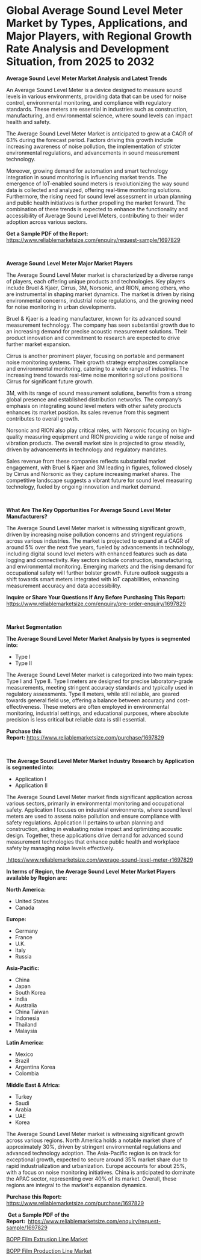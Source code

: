 <p><h1>Global Average Sound Level Meter Market by Types, Applications, and Major Players, with Regional Growth Rate Analysis and Development Situation, from 2025 to 2032</h1></p><p><strong>Average Sound Level Meter Market Analysis and Latest Trends</strong></p>
<p><p>An Average Sound Level Meter is a device designed to measure sound levels in various environments, providing data that can be used for noise control, environmental monitoring, and compliance with regulatory standards. These meters are essential in industries such as construction, manufacturing, and environmental science, where sound levels can impact health and safety.</p><p>The Average Sound Level Meter Market is anticipated to grow at a CAGR of 6.1% during the forecast period. Factors driving this growth include increasing awareness of noise pollution, the implementation of stricter environmental regulations, and advancements in sound measurement technology. </p><p>Moreover, growing demand for automation and smart technology integration in sound monitoring is influencing market trends. The emergence of IoT-enabled sound meters is revolutionizing the way sound data is collected and analyzed, offering real-time monitoring solutions. Furthermore, the rising need for sound level assessment in urban planning and public health initiatives is further propelling the market forward. The combination of these trends is expected to enhance the functionality and accessibility of Average Sound Level Meters, contributing to their wider adoption across various sectors.</p></p>
<p><strong>Get a Sample PDF of the Report:&nbsp;</strong> <a href="https://www.reliablemarketsize.com/enquiry/request-sample/1697829?utm_campaign=1901&utm_medium=2&utm_source=Github&utm_content=ia&utm_term=24032025&utm_id=average-sound-level-meter">https://www.reliablemarketsize.com/enquiry/request-sample/1697829</a></p>
<p>&nbsp;</p>
<p><strong>Average Sound Level Meter Major Market Players</strong></p>
<p><p>The Average Sound Level Meter market is characterized by a diverse range of players, each offering unique products and technologies. Key players include Bruel & Kjaer, Cirrus, 3M, Norsonic, and RION, among others, who are instrumental in shaping market dynamics. The market is driven by rising environmental concerns, industrial noise regulations, and the growing need for noise monitoring in urban developments.</p><p>Bruel & Kjaer is a leading manufacturer, known for its advanced sound measurement technology. The company has seen substantial growth due to an increasing demand for precise acoustic measurement solutions. Their product innovation and commitment to research are expected to drive further market expansion.</p><p>Cirrus is another prominent player, focusing on portable and permanent noise monitoring systems. Their growth strategy emphasizes compliance and environmental monitoring, catering to a wide range of industries. The increasing trend towards real-time noise monitoring solutions positions Cirrus for significant future growth.</p><p>3M, with its range of sound measurement solutions, benefits from a strong global presence and established distribution networks. The company’s emphasis on integrating sound level meters with other safety products enhances its market position. Its sales revenue from this segment contributes to overall growth.</p><p>Norsonic and RION also play critical roles, with Norsonic focusing on high-quality measuring equipment and RION providing a wide range of noise and vibration products. The overall market size is projected to grow steadily, driven by advancements in technology and regulatory mandates.</p><p>Sales revenue from these companies reflects substantial market engagement, with Bruel & Kjaer and 3M leading in figures, followed closely by Cirrus and Norsonic as they capture increasing market shares. The competitive landscape suggests a vibrant future for sound level measuring technology, fueled by ongoing innovation and market demand.</p></p>
<p>&nbsp;</p>
<p><strong>What Are The Key Opportunities For Average Sound Level Meter Manufacturers?</strong></p>
<p><p>The Average Sound Level Meter market is witnessing significant growth, driven by increasing noise pollution concerns and stringent regulations across various industries. The market is projected to expand at a CAGR of around 5% over the next five years, fueled by advancements in technology, including digital sound level meters with enhanced features such as data logging and connectivity. Key sectors include construction, manufacturing, and environmental monitoring. Emerging markets and the rising demand for occupational safety will further bolster growth. Future outlook suggests a shift towards smart meters integrated with IoT capabilities, enhancing measurement accuracy and data accessibility.</p></p>
<p><strong>Inquire or Share Your Questions If Any Before Purchasing This Report:</strong> <a href="https://www.reliablemarketsize.com/enquiry/pre-order-enquiry/1697829?utm_campaign=1901&utm_medium=2&utm_source=Github&utm_content=ia&utm_term=24032025&utm_id=average-sound-level-meter">https://www.reliablemarketsize.com/enquiry/pre-order-enquiry/1697829</a></p>
<p>&nbsp;</p>
<p><strong>Market Segmentation</strong></p>
<p><strong>The Average Sound Level Meter Market Analysis by types is segmented into:</strong></p>
<p><ul><li>Type I</li><li>Type II</li></ul></p>
<p><p>The Average Sound Level Meter market is categorized into two main types: Type I and Type II. Type I meters are designed for precise laboratory-grade measurements, meeting stringent accuracy standards and typically used in regulatory assessments. Type II meters, while still reliable, are geared towards general field use, offering a balance between accuracy and cost-effectiveness. These meters are often employed in environmental monitoring, industrial settings, and educational purposes, where absolute precision is less critical but reliable data is still essential.</p></p>
<p><strong>Purchase this Report:&nbsp;</strong><a href="https://www.reliablemarketsize.com/purchase/1697829?utm_campaign=1901&utm_medium=2&utm_source=Github&utm_content=ia&utm_term=24032025&utm_id=average-sound-level-meter">https://www.reliablemarketsize.com/purchase/1697829</a></p>
<p>&nbsp;</p>
<p><strong>The Average Sound Level Meter Market Industry Research by Application is segmented into:</strong></p>
<p><ul><li>Application I</li><li>Application II</li></ul></p>
<p><p>The Average Sound Level Meter market finds significant application across various sectors, primarily in environmental monitoring and occupational safety. Application I focuses on industrial environments, where sound level meters are used to assess noise pollution and ensure compliance with safety regulations. Application II pertains to urban planning and construction, aiding in evaluating noise impact and optimizing acoustic design. Together, these applications drive demand for advanced sound measurement technologies that enhance public health and workplace safety by managing noise levels effectively.</p></p>
<p><a href="https://www.reliablemarketsize.com/average-sound-level-meter-r1697829?utm_campaign=1901&utm_medium=2&utm_source=Github&utm_content=ia&utm_term=24032025&utm_id=average-sound-level-meter">&nbsp;https://www.reliablemarketsize.com/average-sound-level-meter-r1697829</a></p>
<p><strong>In terms of Region, the Average Sound Level Meter Market Players available by Region are:</strong></p>
<p>
    <p> <strong> North America: </strong>
        <ul>
            <li>United States</li>
            <li>Canada</li>
        </ul>
        </p> 
    <p> <strong> Europe: </strong>
        <ul>
            <li>Germany</li>
            <li>France</li>
            <li>U.K.</li>
            <li>Italy</li>
            <li>Russia</li>
        </ul>
        </p> 
    <p> <strong> Asia-Pacific: </strong>
        <ul>
            <li>China</li>
            <li>Japan</li>
            <li>South Korea</li>
            <li>India</li>
            <li>Australia</li>
            <li>China Taiwan</li>
            <li>Indonesia</li>
            <li>Thailand</li>
            <li>Malaysia</li>
        </ul>
        </p> 
    <p> <strong> Latin America: </strong>
        <ul>
            <li>Mexico</li>
            <li>Brazil</li>
            <li>Argentina Korea</li>
            <li>Colombia</li>
        </ul>
        </p> 
    <p> <strong> Middle East & Africa: </strong>
        <ul>
            <li>Turkey</li>
            <li>Saudi</li>
            <li>Arabia</li>
            <li>UAE</li>
            <li>Korea</li>
        </ul>
    </p>
    </p>
<p><p>The Average Sound Level Meter market is witnessing significant growth across various regions. North America holds a notable market share of approximately 30%, driven by stringent environmental regulations and advanced technology adoption. The Asia-Pacific region is on track for exceptional growth, expected to secure around 35% market share due to rapid industrialization and urbanization. Europe accounts for about 25%, with a focus on noise monitoring initiatives. China is anticipated to dominate the APAC sector, representing over 40% of its market. Overall, these regions are integral to the market's expansion dynamics.</p></p>
<p><strong>Purchase this Report: </strong><a href="https://www.reliablemarketsize.com/purchase/1697829?utm_campaign=1901&utm_medium=2&utm_source=Github&utm_content=ia&utm_term=24032025&utm_id=average-sound-level-meter">https://www.reliablemarketsize.com/purchase/1697829</a></p>
<p>&nbsp;<strong>Get a Sample PDF of the Report:&nbsp;&nbsp;</strong><a href="https://www.reliablemarketsize.com/enquiry/request-sample/1697829?utm_campaign=1901&utm_medium=2&utm_source=Github&utm_content=ia&utm_term=24032025&utm_id=average-sound-level-meter">https://www.reliablemarketsize.com/enquiry/request-sample/1697829</a></p>
<p><strong></strong></p>
<p><p><a href="https://github.com/AKSHATREPORTPRIME/Market-Research-Report-List-7/blob/main/bopp-film-extrusion-line-market.md?utm_campaign=1901&utm_medium=2&utm_source=Github&utm_content=ia&utm_term=24032025&utm_id=average-sound-level-meter">BOPP Film Extrusion Line Market</a></p><p><a href="https://github.com/indrystar/Market-Research-Report-List-5/blob/main/bopp-film-production-line-market.md?utm_campaign=1901&utm_medium=2&utm_source=Github&utm_content=ia&utm_term=24032025&utm_id=average-sound-level-meter">BOPP Film Production Line Market</a></p></p>